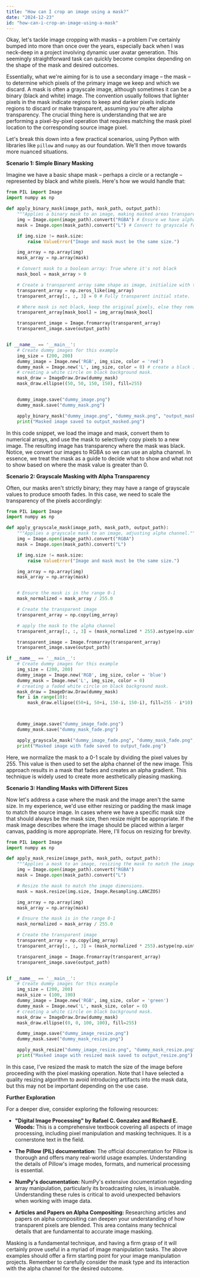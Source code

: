 ```yaml
---
title: "How can I crop an image using a mask?"
date: "2024-12-23"
id: "how-can-i-crop-an-image-using-a-mask"
---
```


Okay, let's tackle image cropping with masks – a problem I've certainly bumped into more than once over the years, especially back when I was neck-deep in a project involving dynamic user avatar generation. This seemingly straightforward task can quickly become complex depending on the shape of the mask and desired outcomes.

Essentially, what we're aiming for is to use a secondary image – the mask – to determine which pixels of the primary image we keep and which we discard. A mask is often a grayscale image, although sometimes it can be a binary (black and white) image. The convention usually follows that lighter pixels in the mask indicate regions to keep and darker pixels indicate regions to discard or make transparent, assuming you're after alpha transparency. The crucial thing here is understanding that we are performing a pixel-by-pixel operation that requires matching the mask pixel location to the corresponding source image pixel.

Let's break this down into a few practical scenarios, using Python with libraries like `pillow` and `numpy` as our foundation. We'll then move towards more nuanced situations.

**Scenario 1: Simple Binary Masking**

Imagine we have a basic shape mask – perhaps a circle or a rectangle – represented by black and white pixels. Here's how we would handle that:

```python
from PIL import Image
import numpy as np

def apply_binary_mask(image_path, mask_path, output_path):
    """Applies a binary mask to an image, making masked areas transparent."""
    img = Image.open(image_path).convert("RGBA") # Ensure we have alpha
    mask = Image.open(mask_path).convert("L") # Convert to grayscale for mask

    if img.size != mask.size:
        raise ValueError("Image and mask must be the same size.")

    img_array = np.array(img)
    mask_array = np.array(mask)

    # Convert mask to a boolean array: True where it's not black
    mask_bool = mask_array > 0

    # Create a transparent array same shape as image, initialize with transparency.
    transparent_array = np.zeros_like(img_array)
    transparent_array[:, :, 3] = 0 # Fully transparent initial state.

    # Where mask is not black, keep the original pixels, else they remain transparent.
    transparent_array[mask_bool] = img_array[mask_bool]

    transparent_image = Image.fromarray(transparent_array)
    transparent_image.save(output_path)


if __name__ == '__main__':
    # Create dummy images for this example
    img_size = (200, 200)
    dummy_image = Image.new('RGB', img_size, color = 'red')
    dummy_mask = Image.new('L', img_size, color = 0) # create a black image
    # creating a white circle on black background mask.
    mask_draw = ImageDraw.Draw(dummy_mask)
    mask_draw.ellipse((50, 50, 150, 150), fill=255)


    dummy_image.save("dummy_image.png")
    dummy_mask.save("dummy_mask.png")

    apply_binary_mask("dummy_image.png", "dummy_mask.png", "output_masked.png")
    print("Masked image saved to output_masked.png")
```
In this code snippet, we load the image and mask, convert them to numerical arrays, and use the mask to selectively copy pixels to a new image. The resulting image has transparency where the mask was black. Notice, we convert our images to RGBA so we can use an alpha channel. In essence, we treat the mask as a guide to decide what to show and what not to show based on where the mask value is greater than 0.

**Scenario 2: Grayscale Masking with Alpha Transparency**

Often, our masks aren't strictly binary; they may have a range of grayscale values to produce smooth fades. In this case, we need to scale the transparency of the pixels accordingly:

```python
from PIL import Image
import numpy as np

def apply_grayscale_mask(image_path, mask_path, output_path):
    """Applies a grayscale mask to an image, adjusting alpha channel."""
    img = Image.open(image_path).convert("RGBA")
    mask = Image.open(mask_path).convert("L")

    if img.size != mask.size:
        raise ValueError("Image and mask must be the same size.")

    img_array = np.array(img)
    mask_array = np.array(mask)


    # Ensure the mask is in the range 0-1
    mask_normalized = mask_array / 255.0

    # Create the transparent image
    transparent_array = np.copy(img_array)

    # apply the mask to the alpha channel
    transparent_array[:, :, 3] = (mask_normalized * 255).astype(np.uint8)

    transparent_image = Image.fromarray(transparent_array)
    transparent_image.save(output_path)

if __name__ == '__main__':
    # Create dummy images for this example
    img_size = (200, 200)
    dummy_image = Image.new('RGB', img_size, color = 'blue')
    dummy_mask = Image.new('L', img_size, color = 0)
    # creating a faded white circle on black background mask.
    mask_draw = ImageDraw.Draw(dummy_mask)
    for i in range(10):
        mask_draw.ellipse((50+i, 50+i, 150-i, 150-i), fill=255 - i*10)



    dummy_image.save("dummy_image_fade.png")
    dummy_mask.save("dummy_mask_fade.png")

    apply_grayscale_mask("dummy_image_fade.png", "dummy_mask_fade.png", "output_fade.png")
    print("Masked image with fade saved to output_fade.png")
```
Here, we normalize the mask to a 0-1 scale by dividing the pixel values by 255. This value is then used to set the alpha channel of the new image. This approach results in a mask that fades and creates an alpha gradient. This technique is widely used to create more aesthetically pleasing masking.

**Scenario 3: Handling Masks with Different Sizes**

Now let's address a case where the mask and the image aren't the same size. In my experience, we'd use either resizing or padding the mask image to match the source image. In cases where we have a specific mask size that should always be the mask size, then resize might be appropriate. If the mask image describes where the image should be placed within a larger canvas, padding is more appropriate. Here, I'll focus on resizing for brevity.

```python
from PIL import Image
import numpy as np

def apply_mask_resize(image_path, mask_path, output_path):
    """Applies a mask to an image, resizing the mask to match the image."""
    img = Image.open(image_path).convert("RGBA")
    mask = Image.open(mask_path).convert("L")

    # Resize the mask to match the image dimensions.
    mask = mask.resize(img.size, Image.Resampling.LANCZOS)

    img_array = np.array(img)
    mask_array = np.array(mask)

    # Ensure the mask is in the range 0-1
    mask_normalized = mask_array / 255.0

    # Create the transparent image
    transparent_array = np.copy(img_array)
    transparent_array[:, :, 3] = (mask_normalized * 255).astype(np.uint8)

    transparent_image = Image.fromarray(transparent_array)
    transparent_image.save(output_path)


if __name__ == '__main__':
    # Create dummy images for this example
    img_size = (200, 200)
    mask_size = (100, 100)
    dummy_image = Image.new('RGB', img_size, color = 'green')
    dummy_mask = Image.new('L', mask_size, color = 0)
    # creating a white circle on black background mask.
    mask_draw = ImageDraw.Draw(dummy_mask)
    mask_draw.ellipse((0, 0, 100, 100), fill=255)

    dummy_image.save("dummy_image_resize.png")
    dummy_mask.save("dummy_mask_resize.png")

    apply_mask_resize("dummy_image_resize.png", "dummy_mask_resize.png", "output_resize.png")
    print("Masked image with resized mask saved to output_resize.png")
```
In this case, I've resized the mask to match the size of the image before proceeding with the pixel masking operation. Note that I have selected a quality resizing algorithm to avoid introducing artifacts into the mask data, but this may not be important depending on the use case.

**Further Exploration**

For a deeper dive, consider exploring the following resources:

*   **"Digital Image Processing" by Rafael C. Gonzalez and Richard E. Woods:** This is a comprehensive textbook covering all aspects of image processing, including pixel manipulation and masking techniques. It is a cornerstone text in the field.

*   **The Pillow (PIL) documentation:** The official documentation for Pillow is thorough and offers many real-world usage examples. Understanding the details of Pillow's image modes, formats, and numerical processing is essential.

*   **NumPy's documentation:** NumPy's extensive documentation regarding array manipulation, particularly its broadcasting rules, is invaluable. Understanding these rules is critical to avoid unexpected behaviors when working with image data.

*   **Articles and Papers on Alpha Compositing:** Researching articles and papers on alpha compositing can deepen your understanding of how transparent pixels are blended. This area contains many technical details that are fundamental to accurate image masking.

Masking is a fundamental technique, and having a firm grasp of it will certainly prove useful in a myriad of image manipulation tasks. The above examples should offer a firm starting point for your image manipulation projects. Remember to carefully consider the mask type and its interaction with the alpha channel for the desired outcome.
